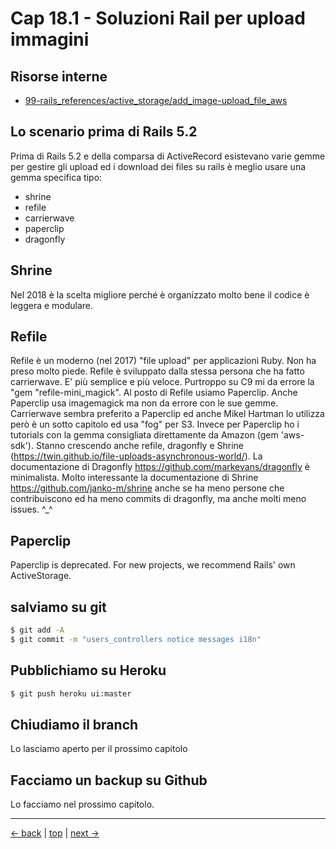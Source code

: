 # <a name="top"></a> Cap 18.1 - Soluzioni Rail per upload immagini



## Risorse interne

- [99-rails_references/active_storage/add_image-upload_file_aws]()



## Lo scenario prima di Rails 5.2

Prima di Rails 5.2 e della comparsa di ActiveRecord esistevano varie gemme per gestire gli upload ed i download dei files su rails è meglio usare una gemma specifica tipo:

- shrine
- refile
- carrierwave
- paperclip
- dragonfly



## Shrine

Nel 2018 è la scelta migliore perché è organizzato molto bene il codice è leggera e modulare.



## Refile

Refile è un moderno (nel 2017) "file upload" per applicazioni Ruby. Non ha preso molto piede.
Refile è sviluppato dalla stessa persona che ha fatto carrierwave. E' più semplice e più veloce. 
Purtroppo su C9 mi da errore la "gem "refile-mini_magick". Al posto di Refile usiamo Paperclip. Anche Paperclip usa imagemagick ma non da errore con le sue gemme. Carrierwave sembra preferito a Paperclip ed anche Mikel Hartman lo utilizza però è un sotto capitolo ed usa "fog" per S3. Invece per Paperclip ho i tutorials con la gemma consigliata direttamente da Amazon (gem 'aws-sdk'). Stanno crescendo anche refile, dragonfly e Shrine (https://twin.github.io/file-uploads-asynchronous-world/). La documentazione di Dragonfly https://github.com/markevans/dragonfly è minimalista. Molto interessante la documentazione di Shrine https://github.com/janko-m/shrine anche se ha meno persone che contribuiscono ed ha meno commits di dragonfly, ma anche molti meno issues. ^_^



## Paperclip

Paperclip is deprecated.
For new projects, we recommend Rails' own ActiveStorage.



## salviamo su git

```bash
$ git add -A
$ git commit -m "users_controllers notice messages i18n"
```



## Pubblichiamo su Heroku

```bash
$ git push heroku ui:master
```



## Chiudiamo il branch

Lo lasciamo aperto per il prossimo capitolo



## Facciamo un backup su Github

Lo facciamo nel prossimo capitolo.



---

[<- back](https://github.com/flaviobordonidev/leanpubabrandnewcms/blob/master/01-base/09-manage_users/03-browser_tab_title_users-it.md)
 | [top](#top) |
[next ->](https://github.com/flaviobordonidev/leanpubabrandnewcms/blob/master/01-base/10-users_i18n/02-users_form_i18n-it.md)
